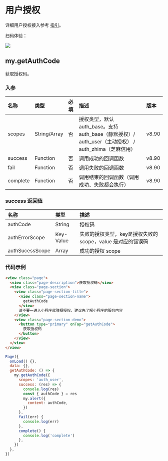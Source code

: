 # 用户授权

详细用户授权接入参考 [指引](https://docs.alipay.com/mini/introduce/auth)。

扫码体验：

![](https://cache.amap.com/ecology/tool/miniapp/1563529900323.png)

## my.getAuthCode
获取授权码。

### 入参
| 名称 | 类型 | 必填 | 描述 | 版本 |
| :--- | :--- | :--- | :--- | :--- |
| scopes | String/Array | 否 | 授权类型，默认 auth_base。支持 auth_base（静默授权）/ auth_user（主动授权） / auth_zhima（芝麻信用） | v8.90 |
| success | Function | 否 | 调用成功的回调函数 | v8.90 |
| fail | Function | 否 | 调用失败的回调函数 | v8.90 |
| complete | Function | 否 | 调用结束的回调函数（调用成功、失败都会执行） | v8.90 |

### success 返回值
| 名称 | 类型 | 描述 |
| :--- | :--- | :--- |
| authCode | String | 授权码 |
| authErrorScope | Key-Value | 失败的授权类型，key是授权失败的 scope，value 是对应的错误码 |
| authSucessScope | Array | 成功的授权 scope |

### 代码示例

```html
<view class="page">
  <view class="page-description">获取授权码</view>
  <view class="page-section">
    <view class="page-section-title">
      <view class="page-section-name">
        getAuthCode
      </view>
      请不要一进入小程序就弹框授权，建议先了解小程序的服务内容
    </view>
    <view class="page-section-demo">
      <button type="primary" onTap="getAuthCode">
        获取授权码
      </button>
    </view>
  </view>
</view>
```

```javascript
Page({
  onLoad() {},
  data: {},
  getAuthCode: () => {
    my.getAuthCode({
      scopes: 'auth_user',
      success: (res) => {
        console.log(res)
        const { authCode } = res
        my.alert({
          content: authCode,
        })
      },
      fail(err) {
        console.log(err)
      },
      complete() {
        console.log('complete')
      },
    })
  },
})
```
